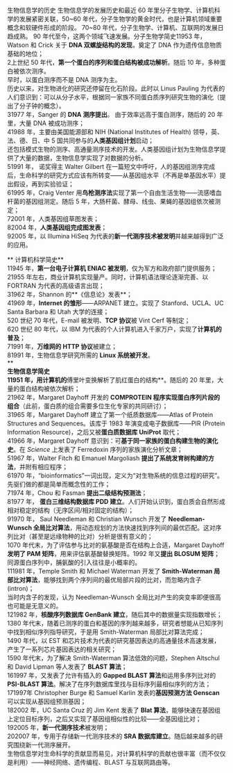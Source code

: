 生物信息学的历史
	生物信息学的发展历史和最近 60 年里分子生物学、计算机科学的发展紧密关联，50~60 年代，分子生物学的黄金时代，也是计算机领域重要概念和软硬件形成的阶段。
 70~80 年代，分子生物学、计算机、互联网的发展日趋成熟。
 90 年代至今，这两个领域飞速发展。分子生物学简史11953 年，Watson 和 Crick 关于 **DNA 双螺旋结构的发现**，奠定了 DNA 作为遗传信息物质基础的地位；<br />2上世纪 50 年代，**第一个蛋白的序列和蛋白结构被成功解析**。随后 10 年，多种蛋白被依次测序。<br />早时，以蛋白测序而不是 DNA 测序为主。<br />历史以来，对生物进化的研究还停留在化石阶段。此时以 Linus Pauling 为代表的人们意识到：可以从分子水平，根据同一家族不同蛋白质序列研究生物的演化（提出了分子钟的概念）。<br />31977 年，Sanger 的 **DNA 测序提出**。 由于效率远高于蛋白测序，随后的 20 年里，大量 DNA 被成功测序；<br />41988 年，主要由美国能源部和 NIH (National Institutes of Health) 领导，英、法、德、日、中 5 国共同参与的**人类基因组计划**启动；<br />还包括模式生物的测序、高通量测序技术的开发。人类基因组计划为生物信息学提供了大量的数据，生物信息学实现了对数据的分析。<br />51991 年， 诺奖得主 Walter Gilbert 在一篇短文中呼吁，人的基因组测序完成后，生命科学的研究方式应该有所转变——从基因组水平（不再是单基因水平）提出假设，再到实验验证；<br />61995 年，Craig Venter 用**鸟枪测序法**实现了第一个自由生活生物——流感嗜血杆菌的基因组测定。随后 5 年，大肠杆菌、酵母、线虫、果蝇的基因组依次被测定；<br />72001 年，人类基因组草图发表；<br />82004 年，**人类基因组完成图发表**；<br />92005 年，以 Illumina HiSeq 为代表的**新一代测序技术被发明**并越来越得到广泛的应用。

** 计算机科学简史**<br />11945 年，**第一台电子计算机 ENIAC 被发明**，仅为军方和政府部门提供服务；<br />21955 年左右，商业计算机实现量产。同时，计算机语法理论逐渐完善、以 FORTRAN 为代表的高级语言出现；<br />31962 年，Shannon 的**《信息论》发表**；<br />41969 年，**Internet 的雏形**——ARPANET 建立。实现了 Stanford、UCLA、UC Santa Barbara 和 Utah 大学的连接；<br />520 世纪 70 年代，E-mail 被发明、**TCP 协议**被 Vint Cerf 等制定；<br />620 世纪 80 年代，以 IBM 为代表的个人计算机进入千家万户，实现了**计算机的普及**；<br />71991 年，**万维网的 HTTP 协议**被建立；<br />81991 年，生物信息学研究所需的 **Linux 系统被开发**。<br />** **<br />**生物信息学简史**<br />11951 年，用计算机的**傅里叶变换解析了肌红蛋白的结构**。随后的 20 年里，大量的蛋白结构被依次解析；<br />21962 年，Margaret Dayhoff 开发的 **COMPROTEIN 程序实现蛋白序列片段的组合**（此前，蛋白质的组合需要多位生化专家的共同研讨）；<br />31965 年，Margaret Dayhoff 建立了第一个纸质数据库——Atlas of Protein Structures and Sequences。该库于 1983 年演变成电子数据库——PIR (Protein Information Resource)，之后又被**蛋白质数据库 UniProt** 取代；<br />41966 年，Margaret Dayhoff 意识到：可**基于同一家族的蛋白构建生物的演化史**。在 _Science_ 上发表了 Ferredoxin 序列的家族演化分析文章；<br />51967 年，Walter Fitch 和 Emanuel Margoliash **提出了系统发育树构建的方法**，并附有相应程序；<br />61970 年，“bioinformatics”一词出现，定义为“对生物系统的信息过程的研究”。先驱们做的都是简单而概念性的工作；<br />71974 年，Chou 和 Fasman **提出二级结构预测法**；<br />81977 年， **蛋白三维结构数据库 PDD 建立**。人们开始认识到，蛋白质会自然形成相对稳定的结构（无序区间/相对固定的结构）；<br />91970 年， Saul Needleman 和 Christian Wunsch 开发了 **Needleman-Wunsch 全局比对算法**，用动态规划的方法快速找到序列间的最优匹配。这对序列比对（甚至是远缘物种的比对）分析是很有意义的；<br />1070 年代末，为了评估参与比对的氨基酸是否在结构上合适，Margaret Dayhoff **发明了 PAM 矩阵**，用来评估氨基酸替换矩阵。1992 年又**提出 BLOSUM 矩阵**；<br />同源蛋白序列中，脯氨酸的引入往往是小概率的。<br />111981 年，Temple Smith 和 Michael Waterman 开发了 **Smith-Waterman 局部比对算法**，能够找到两个序列间的最优局部片段的比对，而忽略内含子 (intron)；<br />当时内含子的发现，认为 Needleman-Wunsch 全局比对产生的突变率即便很高也可能是无意义的。<br />121982 年，**核酸序列数据库 GenBank 建立**，随后其中的数据量实现指数增长；<br />1380 年代末，随着已测序的蛋白和基因的序列越来越多，研究者想能从已知序列中找到相似序列指导研究，于是用 Smith-Waterman 局部比对算法完成；<br />1490 年代，以 EST 和芯片技术为代表的研究基因表达的高通量技术高速发展，产生了一系列芯片基因表达的相关研究；<br />1590 年代末，为了解决 Smith-Waterman 算法低效的问题，Stephen Altschul 和 David Lipman 等人发表了 **BLAST 算法**；<br />161997 年，又发表了允许有插入的 **Gapped BLAST 算法**和运用多序列比对的 **PSI-BLAST 算法**。解决了在序列数据库里找与目标序列最相似序列的方法；<br />171997年 Christopher Burge 和 Samuel Karlin 发表的**基因预测方法 Genscan** 可以实现从基因组预测基因；<br />182002 年，UC Santa Cruz 的 Jim Kent 发表了 **Blat 算法**，能够快速在基因组上定位目标序列，之后又实现了基因组相似性的比较——全基因组比对；<br />192005 年，**新一代测序技术**被发明；<br />202007 年，专用于存储新一代测序技术的 **SRA 数据库建立**。随后越来越多的研究围绕新一代测序展开。<br />生物信息学对生命科学的贡献显而易见，对计算机科学的贡献也很丰富（而不仅仅是利用）——神经网络、遗传编程、BLAST 与互联网路由等。
